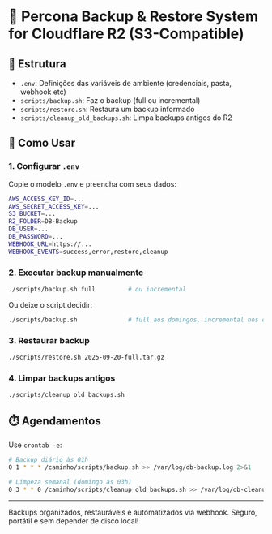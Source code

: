 # 🔐 Percona Backup & Restore System for Cloudflare R2 (S3-Compatible)

## 📁 Estrutura

- `.env`: Definições das variáveis de ambiente (credenciais, pasta, webhook etc)
- `scripts/backup.sh`: Faz o backup (full ou incremental)
- `scripts/restore.sh`: Restaura um backup informado
- `scripts/cleanup_old_backups.sh`: Limpa backups antigos do R2

## 🚀 Como Usar

### 1. Configurar `.env`

Copie o modelo `.env` e preencha com seus dados:

```bash
AWS_ACCESS_KEY_ID=...
AWS_SECRET_ACCESS_KEY=...
S3_BUCKET=...
R2_FOLDER=DB-Backup
DB_USER=...
DB_PASSWORD=...
WEBHOOK_URL=https://...
WEBHOOK_EVENTS=success,error,restore,cleanup
```

### 2. Executar backup manualmente

```bash
./scripts/backup.sh full         # ou incremental
```

Ou deixe o script decidir:

```bash
./scripts/backup.sh              # full aos domingos, incremental nos outros dias
```

### 3. Restaurar backup

```bash
./scripts/restore.sh 2025-09-20-full.tar.gz
```

### 4. Limpar backups antigos

```bash
./scripts/cleanup_old_backups.sh
```

## ⏱️ Agendamentos

Use `crontab -e`:

```bash
# Backup diário às 01h
0 1 * * * /caminho/scripts/backup.sh >> /var/log/db-backup.log 2>&1

# Limpeza semanal (domingo às 03h)
0 3 * * 0 /caminho/scripts/cleanup_old_backups.sh >> /var/log/db-cleanup.log 2>&1
```

---

Backups organizados, restauráveis e automatizados via webhook. Seguro, portátil e sem depender de disco local!

